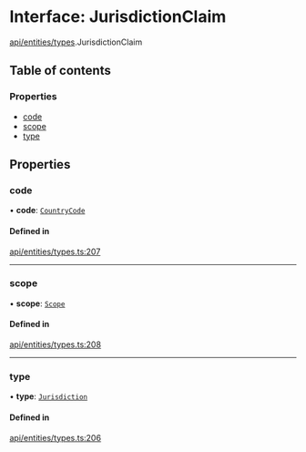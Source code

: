 # Interface: JurisdictionClaim

[api/entities/types](../wiki/api.entities.types).JurisdictionClaim

## Table of contents

### Properties

- [code](../wiki/api.entities.types.JurisdictionClaim#code)
- [scope](../wiki/api.entities.types.JurisdictionClaim#scope)
- [type](../wiki/api.entities.types.JurisdictionClaim#type)

## Properties

### code

• **code**: [`CountryCode`](../wiki/generated.types.CountryCode)

#### Defined in

[api/entities/types.ts:207](https://github.com/PolymeshAssociation/polymesh-sdk/blob/8a9e72221/src/api/entities/types.ts#L207)

___

### scope

• **scope**: [`Scope`](../wiki/api.entities.types.Scope)

#### Defined in

[api/entities/types.ts:208](https://github.com/PolymeshAssociation/polymesh-sdk/blob/8a9e72221/src/api/entities/types.ts#L208)

___

### type

• **type**: [`Jurisdiction`](../wiki/api.entities.types.ClaimType#jurisdiction)

#### Defined in

[api/entities/types.ts:206](https://github.com/PolymeshAssociation/polymesh-sdk/blob/8a9e72221/src/api/entities/types.ts#L206)
